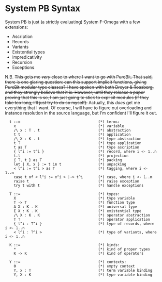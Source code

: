 System PB Syntax
================

System PB is just (a strictly evaluating) System F-Omega with a
few extensions:
* Ascription
* Records
* Variants
* Existential types
* Impredicativity
* Recursion
* Exceptions

N.B. ~~This gets me *very* close to where I want to go with PureBit. That said,
there is one glaring question: can this support implicit functions, giving
PureBit modular type classes? I have spoken with both Dreyer & Rossberg, and
they strongly believe that it is. However, until they release a paper proving
that this is so, I am just going to stick to explicit modules (if they take too
long, I'll just try to do so myself).~~ Actually, this *does* get me everything
that I want. Of course, I will have to figure out overloading and instance
resolution in the source language, but I'm confident I'll figure it out.

```
  t ::=                                    (*) terms:
    x                                      (*) variable
    /\ x : T . t                           (*) abstraction
    t t                                    (*) application
    /\ X : K . t                           (*) type abstraction
    t T                                    (*) type application
    t as T                                 (*) type ascription
    { l^i := t^i }                         (*) record, where i <- 1..n
    t.l                                    (*) projection
    { T, t } as T                          (*) packing
    let { X, x } := t in t                 (*) unpacking
    < l^i := t^i > as T                    (*) tagging, where i <- 1..n
    case t of < l^i := x^i > |-> t^i       (*) case, where i <- 1..n
    raise t                                (*) raise exception
    try t with t                           (*) handle exceptions

  T ::=                                    (*) types:
    X                                      (*) type variable
    T -> T                                 (*) function type
    A X : K . K                            (*) universal type
    E X : K . K                            (*) existential type
    /\ X : K . K                           (*) operator abstraction
    T T                                    (*) operator application
    { l^i : T^i }                          (*) type of records, where i <- 1..n
    < l^i : T^i >                          (*) type of variants, where i <- 1..n

  K ::=                                    (*) kinds:
    *                                      (*) kind of proper types
    K -> K                                 (*) kind of operators

  Y ::=                                    (*) contexts:
    0                                      (*) empty context
    Y, x : T                               (*) term variable binding
    Y, X : K                               (*) type variable binding
```
